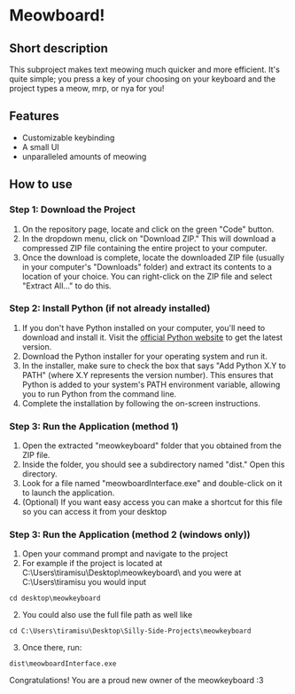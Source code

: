 # Meowboard!

## Short description

This subproject makes text meowing much quicker and more efficient. It's quite simple; you press a key of your choosing on your keyboard and the project types a meow, mrp, or nya for you!

## Features

- Customizable keybinding
- A small UI
- unparalleled amounts of meowing

## How to use

### Step 1: Download the Project

1. On the repository page, locate and click on the green "Code" button.
2. In the dropdown menu, click on "Download ZIP." This will download a compressed ZIP file containing the entire project to your computer.
3. Once the download is complete, locate the downloaded ZIP file (usually in your computer's "Downloads" folder) and extract its contents to a location of your choice. You can right-click on the ZIP file and select "Extract All..." to do this.

### Step 2: Install Python (if not already installed)

1. If you don't have Python installed on your computer, you'll need to download and install it. Visit the [official Python website](https://www.python.org/downloads/) to get the latest version.
2. Download the Python installer for your operating system and run it.
3. In the installer, make sure to check the box that says "Add Python X.Y to PATH" (where X.Y represents the version number). This ensures that Python is added to your system's PATH environment variable, allowing you to run Python from the command line.
4. Complete the installation by following the on-screen instructions.

### Step 3: Run the Application (method 1)

1. Open the extracted "meowkeyboard" folder that you obtained from the ZIP file.
2. Inside the folder, you should see a subdirectory named "dist." Open this directory.
3. Look for a file named "meowboardInterface.exe" and double-click on it to launch the application.
4. (Optional) If you want easy access you can make a shortcut for this file so you can access it from your desktop

### Step 3: Run the Application (method 2 (windows only))

1. Open your command prompt and navigate to the project
2. For example if the project is located at C:\Users\tiramisu\Desktop\meowkeyboard\ and you were at C:\Users\tiramisu you would input
```
cd desktop\meowkeyboard
```
2. You could also use the full file path as well like 
```
cd C:\Users\tiramisu\Desktop\Silly-Side-Projects\meowkeyboard
```
3. Once there, run:
```
dist\meowboardInterface.exe
```

Congratulations! You are a proud new owner of the meowkeyboard :3